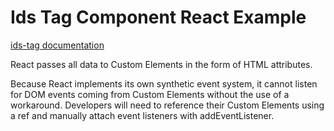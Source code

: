 # Ids Tag Component React Example

[ids-tag documentation](https://github.com/infor-design/enterprise-wc/blob/main/src/components/ids-tag/README.MD)

React passes all data to Custom Elements in the form of HTML attributes.

Because React implements its own synthetic event system, it cannot listen for DOM events coming from Custom Elements without the use of a workaround. Developers will need to reference their Custom Elements using a ref and manually attach event listeners with addEventListener.
